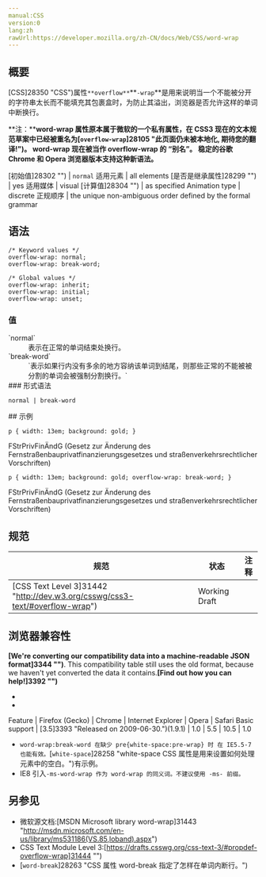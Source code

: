 ```yaml
---
manual:CSS
version:0
lang:zh
rawUrl:https://developer.mozilla.org/zh-CN/docs/Web/CSS/word-wrap
---
```





## 概要<a name="Summary"></a>


[CSS]28350 "CSS")属性`**overflow**`**`-wrap`**是用来说明当一个不能被分开的字符串太长而不能填充其包裹盒时，为防止其溢出，浏览器是否允许这样的单词中断换行。

**注：****word-wrap 属性原本属于微软的一个私有属性，在 CSS3 现在的文本规范草案中已经被重名为[`overflow-wrap`]28105 "此页面仍未被本地化, 期待您的翻译!")。 word-wrap 现在被当作 overflow-wrap 的 “别名”。 稳定的谷歌 Chrome 和 Opera 浏览器版本支持这种新语法。**

[初始值]28302 "") | `normal` 
适用元素 | all elements 
[是否是继承属性]28299 "") | yes 
适用媒体 | visual 
[计算值]28304 "") | as specified 
Animation type | discrete 
正规顺序 | the unique non-ambiguous order defined by the formal grammar 


## 语法<a name="Syntax"></a>

```
/* Keyword values */
overflow-wrap: normal;
overflow-wrap: break-word;

/* Global values */
overflow-wrap: inherit;
overflow-wrap: initial;
overflow-wrap: unset;

```

### 值<a name="Values"></a>
<dl><dt id=''>`normal`</dt><dd>表示在正常的单词结束处换行。</dd><dt id=''>`break-word`</dt><dd>`表示如果行内没有多余的地方容纳该单词到结尾，则那些正常的不能被被分割的单词会被强制分割换行。`</dd><dt id=''>
### 形式语法<a name="形式语法"></a>

```
normal | break-word
```
</dt></dl>
## 示例<a name="Examples"></a>

```
p { width: 13em; background: gold; }
```


FStrPrivFinÄndG (Gesetz zur Änderung des Fernstraßenbauprivatfinanzierungsgesetzes und straßenverkehrsrechtlicher Vorschriften)


```
p { width: 13em; background: gold; overflow-wrap: break-word; }
```


FStrPrivFinÄndG (Gesetz zur Änderung des Fernstraßenbauprivatfinanzierungsgesetzes und straßenverkehrsrechtlicher Vorschriften)


## 规范<a name="Specifications"></a>

规范 | 状态 | 注释 
 ---  |  ---  |  ---  | 
[CSS Text Level 3]31442 "http://dev.w3.org/csswg/css3-text/#overflow-wrap") | Working Draft |  


## 浏览器兼容性<a name="Browser_compatibility"></a>


**[We&#39;re converting our compatibility data into a machine-readable JSON format]3344 "")**. This compatibility table still uses the old format, because we haven&#39;t yet converted the data it contains.**[Find out how you can help!]3392 "")**


* 
* 

Feature | Firefox (Gecko) | Chrome | Internet Explorer | Opera | Safari 
Basic support | [3.5]3393 "Released on 2009-06-30.")(1.9.1) | 1.0 | 5.5 | 10.5 | 1.0 




* `word-wrap:break-word 在缺少 pre{white-space:pre-wrap} 时 在 IE5.5-7 也能有效。`[`white-space`]28258 "white-space CSS 属性是用来设置如何处理元素中的空白。")有示例。
* IE8 引入`-ms-word-wrap 作为 word-wrap 的同义词。不建议使用 -ms- 前缀。`

## 另参见<a name="See_also"></a>

* 微软源文档:[MSDN Microsoft library word-wrap]31443 "http://msdn.microsoft.com/en-us/library/ms531186(VS.85,loband).aspx")
* CSS Text Module Level 3:[https://drafts.csswg.org/css-text-3/#propdef-overflow-wrap]31444 "")
* [`word-break`]28263 "CSS 属性 word-break 指定了怎样在单词内断行。")




